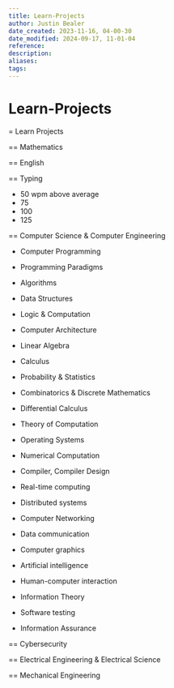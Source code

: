```yaml
---
title: Learn-Projects
author: Justin Bealer
date_created: 2023-11-16, 04-00-30
date_modified: 2024-09-17, 11-01-04
reference: 
description: 
aliases: 
tags: 
---
```

# Learn-Projects
= Learn Projects

== Mathematics

== English

== Typing
  - 50 wpm above average
  - 75
  - 100
  - 125

== Computer Science & Computer Engineering
  - Computer Programming
  - Programming Paradigms
  - Algorithms
  - Data Structures
  - Logic & Computation
  - Computer Architecture

  - Linear Algebra
  - Calculus
  - Probability & Statistics
  - Combinatorics & Discrete Mathematics
  - Differential Calculus

  - Theory of Computation
  - Operating Systems
  - Numerical Computation
  - Compiler, Compiler Design
  - Real-time computing
  - Distributed systems
  - Computer Networking
  - Data communication
  - Computer graphics
  - Artificial intelligence
  - Human-computer interaction
  - Information Theory
  - Software testing
  - Information Assurance

== Cybersecurity

== Electrical Engineering & Electrical Science

== Mechanical Engineering
